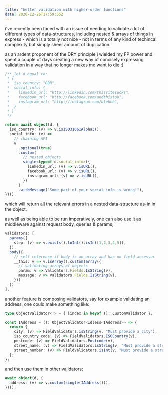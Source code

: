 ```yaml
---
title: "better validation with higher-order functions"
date: 2020-12-26T17:59:55Z
---
```


i've recently been faced with an issue of needing to validate a lot of different types of data-structures, including nested & arrays of things in express - which is a totally not nice - not in terms of any kind of techincal complexity but simply sheer amount of duplication.

as an ardent proponent of the DRY principle i wielded my FP power and spent a couple of days creating a new way of concisely expressing validation in a way that no longer makes me want to die :)

```ts
/** let d equal to:
 * {
 *  iso_country: "GBR",
 *  social_info: {
 *    linkedin_url: "http://linkedin.com/thissitesucks",
 *    facebook_url: "http://facebook.com/andthistoo",
 *    instagram_url: "http://instagram.com/blehhh",
 *  }
 * }
 */

return await object(d, {
  iso_country: (v) => v.isISO31661Alpha3(),
  social_info: (v) =>
    // chaining API
    v
      .optional(true)
      .custom(
        // nested objects
        single<typeof d.social_info>({
          linkedin_url: (v) => v.isURL(),
          facebook_url: (v) => v.isURL(),
          instagram_url: (v) => v.isURL(),
        })
      )
      .withMessage("Some part of your social info is wrong!"),
})();
```

which will return all the relevant errors in a nested data-structure as-in in the object.

as well as being able to be run imperatively, one can also use it as middleware against request body, queries & params;

```ts
validators: [
  params({
    step: (v) => v.exists().toInt().isIn([1,2,3,4,5]),
  }),
  body({
    // self reference if body is an array and has no field accessor
    __this: v => v.isArray().custom(array({
      // validating arrays of objects
      param: v => Validators.Fields.IsString(v),
      message: v => Validators.Fields.IsString(v),
    }))
  })
],
```

another feature is composing validators, say for example validating an address, one could make something like:

```ts
type ObjectValidator<T> = { [index in keyof T]: CustomValidator };

const IAddress = (): ObjectValidator<Idless<IAddress>> => {
  return {
    city: (v) => FieldValidators.isString(v, "Must provide a city"),
    iso_country_code: (v) => FieldValidators.ISOCountry(v),
    postcode: (v) => FieldValidators.Postcode(v),
    street_name: (v) => FieldValidators.isString(v, "Must provide a street name"),
    street_number: (v) => FieldValidators.isInt(v, "Must provide a street number"),
  };
};
```

and then use them in other validators;

```ts
await object(d, {
  address: (v) => v.custom(single(IAddress())),
})();
```

